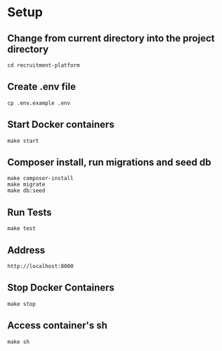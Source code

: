 # Setup

## Change from current directory into the project directory

```ssh
cd recruitment-platform
```

## Create .env file

```$xslt
cp .env.example .env
```

## Start Docker containers

```$xslt
make start
```

## Composer install, run migrations and seed db

```$xslt
make composer-install
make migrate
make db:seed
```

## Run Tests

```$xslt
make test
```

## Address

```$xslt
http://localhost:8000
```

## Stop Docker Containers

```$xslt
make stop
```

## Access container's sh

```$xslt
make sh
```
